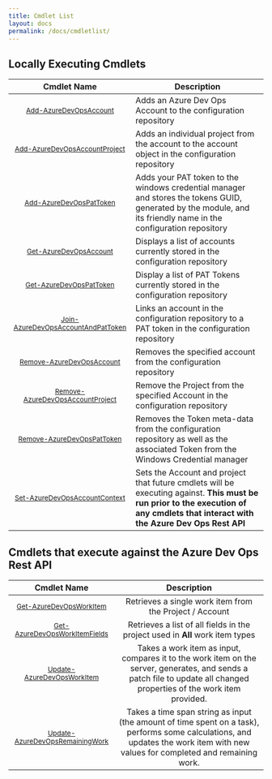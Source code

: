 ```yaml
---
title: Cmdlet List
layout: docs
permalink: /docs/cmdletlist/
---
```


## Locally Executing Cmdlets

| Cmdlet Name | Description |
| :---: | --- |
| [<small class="cmdlet">Add-AzureDevOpsAccount</small>](/docs/cmdlets/core/addaccount/) | Adds an Azure Dev Ops Account to the configuration repository |
| [<small class="cmdlet">Add-AzureDevOpsAccountProject</small>](/docs/cmdlets/core/addaccountproject/) | Adds an individual project from the account to the account object in the configuration repository |
| [<small class="cmdlet">Add-AzureDevOpsPatToken</small>](/docs/cmdlets/core/addpattoken/) | Adds your PAT token to the windows credential manager and stores the tokens GUID, generated by the module, and its friendly name in the configuration repository |
| [<small class="cmdlet">Get-AzureDevOpsAccount</small>](/docs/cmdlets/core/getaccount/) | Displays a list of accounts currently stored in the configuration repository |
| [<small class="cmdlet">Get-AzureDevOpsPatToken</small>](/docs/cmdlets/core/getpattoken/) | Display a list of PAT Tokens currently stored in the configuration repository |
| [<small class="cmdlet">Join-AzureDevOpsAccountAndPatToken</small>](/docs/cmdlets/core/joinaccountandpattoken/) | Links an account in the configuration repository to a PAT token in the configuration repository |
| [<small class="cmdlet">Remove-AzureDevOpsAccount</small>](/docs/cmdlets/core/removeaccount/) | Removes the specified account from the configuration repository |
| [<small class="cmdlet">Remove-AzureDevOpsAccountProject</small>](/docs/cmdlets/core/removeaccountproject/) | Remove the Project from the specified Account in the configuration repository |
| [<small class="cmdlet">Remove-AzureDevOpsPatToken</small>](/docs/cmdlets/core/removepattoken/) | Removes the Token meta-data from the configuration repository as well as the associated Token from the Windows Credential manager |
| [<small class="cmdlet">Set-AzureDevOpsAccountContext</small>](/docs/cmdlets/core/setaccountcontext/) | Sets the Account and project that future cmdlets will be executing against. **This must be run prior to the execution of any cmdlets that interact with the Azure Dev Ops Rest API** |

## Cmdlets that execute against the Azure Dev Ops Rest API

| Cmdlet Name | Description |
| :---: | :---: |
| [<small class="cmdlet">Get-AzureDevOpsWorkItem</small>](/docs/cmdlets/api/getworkitem/) | Retrieves a single work item from the Project / Account |
| [<small class="cmdlet">Get-AzureDevOpsWorkItemFields</small>](/docs/cmdlets/api/getworkitemfields/) | Retrieves a list of all fields in the project used in **All** work item types |
| [<small class="cmdlet">Update-AzureDevOpsWorkItem</small>](/docs/cmdlets/api/updateworkitem/) | Takes a work item as input, compares it to the work item on the server, generates, and sends a patch file to update all changed properties of the work item provided. |
| [<small class="cmdlet">Update-AzureDevOpsRemainingWork</small>](/docs/cmdlets/core/updateremainingwork/) | Takes a time span string as input (the amount of time spent on a task), performs some calculations, and updates the work item with new values for completed and remaining work. |